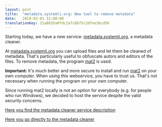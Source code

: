 ```yaml
---
layout: post
title:  "metadata.systemli.org: New tool to remove metadata"
date:   2019-03-01 12:00:00
translationKey: 21a8635a0fdc2a7c8b75c2dfee3bcd56
---
```


Starting today, we have a new service: <a target="_blank" href="https://metadata.systemli.org/">metadata.systemli.org</a>, a metadata cleaner.

At <a target="_blank" href="https://metadata.systemli.org/">metadata.systemli.org</a> you can upload files and let them be cleaned of metadata. That's particularly useful to obfuscate autors and editors of the files. To remove metadata, the program <a href target="_blank" href="https://0xacab.org/jvoisin/mat2">mat2</a> is used.

<!--more-->

<strong>Important:</strong> It's much better and more secure to install and run <a href target="_blank" href="https://0xacab.org/jvoisin/mat2">mat2</a> on your own computer. When using this webservice, you have to trust us. That's not necessary when running the program on your own computer.

Since running mat2 locally is not an option for everybody (e.g. for people who run Windows), we decided to host the service despite the valid security concerns.

<a href="/en/service/metadata.html">Here you find the metadata cleaner service description</a>

<a target="_blank" href="https://metadata.systemli.org">Here you go directly to the metadata cleaner</a>

